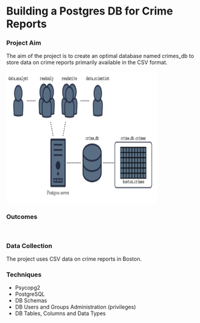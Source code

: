 # Building a Postgres DB for Crime Reports

### Project Aim
<p>The aim of the project is to create an optimal database named crimes_db to store data on crime reports primarily available in the CSV format.</p>
<img src="images/groups_overview.png" width="400" height="350">

### Outcomes
<br>

### Data Collection
<p>The project uses CSV data on crime reports in Boston.</p>

### Techniques
<ul>
    <li>Psycopg2</li>
    <li>PostgreSQL</li>
    <li>DB Schemas</li>
    <li>DB Users and Groups Administration (privileges)</li>
    <li>DB Tables, Columns and Data Types</li>
</ul>